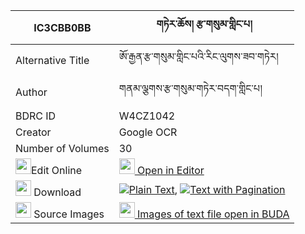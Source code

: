 |IC3CBB0BB|གཏེར་ཆོས། རྩ་གསུམ་གླིང་པ། 
| --- | --- 
|Alternative Title |ཨོ་རྒྱན་རྩ་གསུམ་གླིང་པའི་རིང་ལུགས་ཟབ་གཏེར།
|Author| གནམ་ལྕགས་རྩ་གསུམ་གཏེར་བདག་གླིང་པ།
|BDRC ID | W4CZ1042
|Creator | Google OCR
|Number of Volumes| 30
|<img width="25" src="https://img.icons8.com/color/25/000000/edit-property.png">Edit Online| [<img width="25" src="https://avatars.githubusercontent.com/u/45091458?s=200&v=4"> Open in Editor](http://editor.openpecha.org/IC3CBB0BB)
|<img width="25" src="https://img.icons8.com/fluent/48/000000/download-2.png"/>  Download | [![](https://img.icons8.com/color/20/000000/txt.png)Plain Text](https://github.com/Openpecha/IC3CBB0BB/releases/download/v2/tercho_tsa_sum_lingpa_plain_IC3CBB0BB.zip), [![](https://img.icons8.com/color/20/000000/txt.png)Text with Pagination](https://github.com/Openpecha/IC3CBB0BB/releases/download/v2/tercho_tsa_sum_lingpa_pages_IC3CBB0BB.zip)
|<img width="25" src="https://img.icons8.com/plasticine/100/000000/pictures-folder.png"/>  Source Images | [<img width="25" src="https://library.bdrc.io/icons/BUDA-small.svg"> Images of text file open in BUDA](https://library.bdrc.io/show/bdr:W4CZ1042)